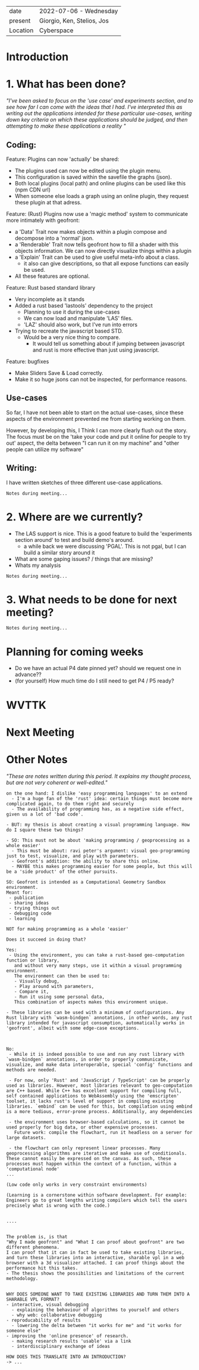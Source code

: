 |          |                         |
| -------- | ----------------------- |
| date     | 2022-07-06 - Wednesday
| present  | Giorgio, Ken, Stelios, Jos
| Location | Cyberspace

# Introduction



# 1. What has been done?

*"I've been asked to focus on the 'use case' and experiments section, and to see how far I can come with the ideas that I had.
I've interpreted this as writing out the applications intended for these particular use-cases, 
writing down key criteria on which these applications should be judged, 
and then attempting to make these applications a reality
"*

## Coding: 

Feature: Plugins can now 'actually' be shared:
- The plugins used can now be edited using the plugin menu.
- This configuration is saved within the savefile the graphs (json).
- Both local plugins (local path) and online plugins can be used like this (npm CDN url)
- When someone else loads a graph using an online plugin, they request these plugin at that adress.

Feature: (Rust) Plugins now use a 'magic method' system to communicate more intimately with geofront:
- a 'Data' Trait now makes objects within a plugin compose and decompose into a 'normal' json. 
- a 'Renderable' Trait now tells geofront how to fill a shader with this objects information. We can now directly visualize things within a plugin
- a 'Explain' Trait can be used to give useful meta-info about a class.
  - it also can give descriptions, so that all expose functions can easily be used.
- All these features are optional. 

Feature: Rust based standard library
- Very incomplete as it stands
- Added a rust based 'lastools' dependency to the project
  - Planning to use it during the use-cases
  - We can now load and manipulate 'LAS' files. 
  - 'LAZ' should also work, but I've run into errors
- Trying to recreate the javascript based STD.
  - Would be a very nice thing to compare. 
    - It would tell us something about if jumping between javascript and rust is more effective than just using javascript. 

Feature: bugfixes
- Make Sliders Save & Load correctly.
- Make it so huge jsons can not be inspected, for performance reasons.

## Use-cases

So far, I have not been able to start on the actual use-cases, since these aspects of the environment prevented me from starting working on them.

However, by developing this, I Think I can more clearly flush out the story.
The focus must be on the 'take your code and put it online for people to try out' aspect, the delta between "I can run it on my machine" and "other people can utilize my software" 


## Writing:

I have written sketches of three different use-case applications.  
```
Notes during meeting...
```

# 2. Where are we currently?

- The LAS support is nice. This is a good feature to build the 'experiments section around' to test and build demo's around.
  - a while back we were discussing 'PGAL'. This is not pgal, but I can build a similar story around it 
- What are some gaping issues? / things that are missing?
- Whats my analysis

```
Notes during meeting...
```

# 3. What needs to be done for next meeting? 


```
Notes during meeting...
```






# Planning for coming weeks 
- Do we have an actual P4 date pinned yet? should we request one in advance?? 
- (for yourself) How much time do I still need to get P4 / P5 ready?  



# WVTTK

# Next Meeting






# Other Notes 

*"These are notes written during this period. It explains my thought process, but are not very coherent or well-edited."*

```
on the one hand: I dislike 'easy programming languages' to an extend
  - I'm a huge fan of the 'rust' idea: certain things must become more complicated again, to do them right and securely 
  - The availability of programming has, as a negative side effect, given us a lot of 'bad code'. 

- BUT: my thesis is about creating a visual programming language. How do I square these two things? 

- SO: This must not be about 'making programming / geoprocessing as a whole easier'
  - This must be about: ravi peter's argument: visual geo-programming just to test, visualize, and play with parameters.
  - Geofront's addition: the ability to share this online.
  - MAYBE this makes programming easier for some people, but this will be a 'side product' of the other pursuits.

SO: Geofront is intended as a Computational Geometry Sandbox environment.
Meant for: 
 - publication
 - sharing ideas 
 - trying things out
 - debugging code
 - learning

NOT for making programming as a whole 'easier'

Does it succeed in doing that? 

Yes: 
 - Using the environment, you can take a rust-based geo-computation function or library, 
   and without very many steps, use it within a visual programming environment. 
   The environment can then be used to:
   - Visually debug, 
   - Play around with parameters, 
   - Compare it,
   - Run it using some personal data,
   This combination of aspects makes this environment unique. 

- These libraries can be used with a minimum of configurations. Any Rust library with `wasm-bindgen` annotations, in other words, any rust library intended for javascript consumption, automatically works in 'geofront', albeit with some edge-case exceptions. 



No: 
 - While it is indeed possible to use and run any rust library with `wasm-bindgen` annotations, in order to properly communicate, visualize, and make data interoperable, special 'config' functions and methods are needed. 

 - For now, only 'Rust' and 'JavaScript / TypeScript' can be properly used as libraries. However, most libraries relevant to geo-computation are C++ based. While C++ has excellent support for compiling full, self contained applications to WebAssembly using the 'emscripten' toolset, it lacks rust's level of support in compiling existing libraries. `embind` can be used for this, but compilation using embind is a more tedious, error-prone process. Additionally, any dependencies    

 - the environment uses browser-based calculations, so it cannot be used properly for big data, or other expensive processes.
   Future work: compile the flowchart, run it headless on a server for large datasets.
 
 - the flowchart can only represent linear processes. Many geoprocessing algorithms are iterative and make use of conditionals. These cannot easily be expressed on the canvas. As such, these processes must happen within the context of a function, within a 'computational node'
... 

(Low code only works in very constraint environments)

(Learning is a cornerstone within software development. For example: Engineers go to great lengths writing compilers which tell the users precisely what is wrong with the code.)


....


The problem is, is that 
"Why I made geofront" and "What I can proof about geofront" are two different phenomena.
I can proof that it can in fact be used to take existing libraries, and turn these libraries into an interactive, sharable vpl in a web browser with a 3d visualizer attached. I can proof things about the performance hit this takes. 
- The thesis shows the possibilities and limitations of the current methodology.


WHY DOES SOMEONE WANT TO TAKE EXISTING LIBRARIES AND TURN THEM INTO A SHARABLE VPL FORMAT? 
- interactive, visual debugging 
  - explaining the behaviour of algorithms to yourself and others
  - why web: collaborative debugging
- reproducability of results
  - lowering the delta between "it works for me" and "it works for someone else"
- improving the 'online presence' of research.
  - making research results 'usable' via a link
  - interdisciplinary exchange of ideas

HOW DOES THIS TRANSLATE INTO AN INTRODUCTION?
-> ...

```
